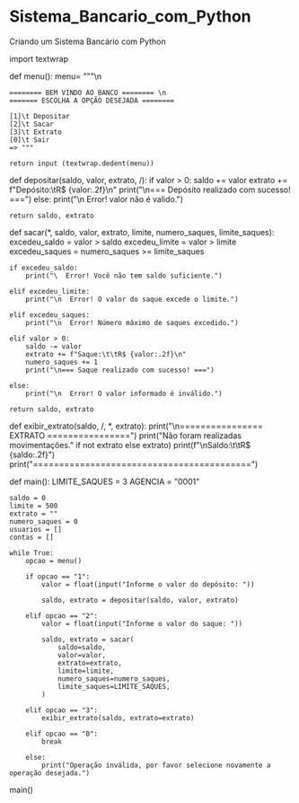 # Sistema_Bancario_com_Python
Criando um Sistema Bancário com Python



import textwrap



def menu():
    menu= """\n

    ======== BEM VINDO AO BANCO ======== \n
    ======= ESCOLHA A OPÇÃO DESEJADA ========

    [1]\t Depositar
    [2]\t Sacar
    [3]\t Extrato
    [0]\t Sair
    => """

    return input (textwrap.dedent(menu))



def depositar(saldo, valor, extrato, /):
    if valor > 0:
        saldo += valor
        extrato += f"Depósito:\tR$ {valor:.2f}\n"
        print("\n=== Depósito realizado com sucesso! ===")
    else:
        print("\n Error! valor não é valido.")

    return saldo, extrato

def sacar(*, saldo, valor, extrato, limite, numero_saques, limite_saques):
    excedeu_saldo = valor > saldo
    excedeu_limite = valor > limite
    excedeu_saques = numero_saques >= limite_saques

    if excedeu_saldo:
        print("\  Error! Você não tem saldo suficiente.")

    elif excedeu_limite:
        print("\n  Error! O valor do saque excede o limite.")

    elif excedeu_saques:
        print("\n  Error! Número máximo de saques excedido.")

    elif valor > 0:
        saldo -= valor
        extrato += f"Saque:\t\tR$ {valor:.2f}\n"
        numero_saques += 1
        print("\n=== Saque realizado com sucesso! ===")

    else:
        print("\n  Error! O valor informado é inválido.")

    return saldo, extrato


def exibir_extrato(saldo, /, *, extrato):
    print("\n================ EXTRATO ================")
    print("Não foram realizadas movimentações." if not extrato else extrato)
    print(f"\nSaldo:\t\tR$ {saldo:.2f}")
    print("==========================================")



def main():
    LIMITE_SAQUES = 3
    AGENCIA = "0001"

    saldo = 0
    limite = 500
    extrato = ""
    numero_saques = 0
    usuarios = []
    contas = []

    while True:
        opcao = menu()

        if opcao == "1":
            valor = float(input("Informe o valor do depósito: "))

            saldo, extrato = depositar(saldo, valor, extrato)

        elif opcao == "2":
            valor = float(input("Informe o valor do saque: "))

            saldo, extrato = sacar(
                saldo=saldo,
                valor=valor,
                extrato=extrato,
                limite=limite,
                numero_saques=numero_saques,
                limite_saques=LIMITE_SAQUES,
            )

        elif opcao == "3":
            exibir_extrato(saldo, extrato=extrato)

        elif opcao == "0":
            break

        else:
            print("Operação inválida, por favor selecione novamente a operação desejada.")


main()
